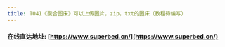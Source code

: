 ```yaml
---
title: T041《聚合图床》可以上传图片，zip，txt的图床（教程待编写）
---
```


####  在线直达地址: [https://www.superbed.cn/](https://www.superbed.cn/)

